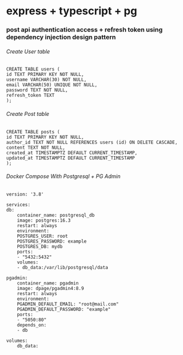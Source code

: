 # express + typescript + pg

### post api authentication access + refresh token using dependency injection design pattern

###### Create User table
    CREATE TABLE users (
	id TEXT PRIMARY KEY NOT NULL,
	username VARCHAR(30) NOT NULL,
	email VARCHAR(50) UNIQUE NOT NULL,
	password TEXT NOT NULL,
	refresh_token TEXT
    );

###### Create Post table
    CREATE TABLE posts (
	id TEXT PRIMARY KEY NOT NULL,
	author_id TEXT NOT NULL REFERENCES users (id) ON DELETE CASCADE,
	content TEXT NOT NULL,
	created_at TIMESTAMPTZ DEFAULT CURRENT_TIMESTAMP,
	updated_at TIMESTAMPTZ DEFAULT CURRENT_TIMESTAMP
    );

###### Docker Compose With Postgresql + PG Admin
    version: '3.8'

    services:
    db:
        container_name: postgresql_db
        image: postgres:16.3
        restart: always
        environment:
        POSTGRES_USER: root
        POSTGRES_PASSWORD: example
        POSTGRES_DB: mydb
        ports:
        - "5432:5432"
        volumes:
        - db_data:/var/lib/postgresql/data

    pgadmin:
        container_name: pgadmin
        image: dpage/pgadmin4:8.9
        restart: always
        environment:
        PGADMIN_DEFAULT_EMAIL: "root@mail.com"
        PGADMIN_DEFAULT_PASSWORD: "example"
        ports:
        - "5050:80"
        depends_on:
        - db

    volumes:
        db_data:
